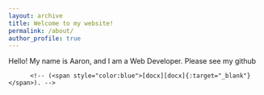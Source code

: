 ```yaml
---
layout: archive
title: Welcome to my website!
permalink: /about/
author_profile: true
---
```


Hello! My name is Aaron, and I am a Web Developer. Please see my github

          <!-- (<span style="color:blue">[docx][docx]{:target="_blank"}</span>). -->


[linkedin]: https://www.linkedin.com/in/aaron-trierweiler-785b7465/
[resume]: /downloads/trierweilerResume.pdf
[docx]: /downloads/trierweilerResume.docx
[bootcamp]: https://codingbootcamp.northwestern.edu/

  


  
